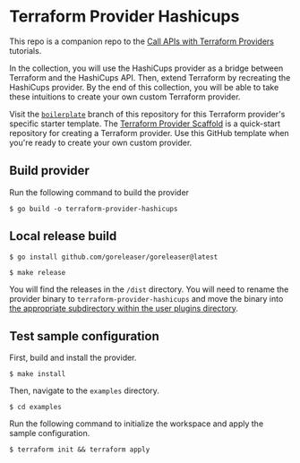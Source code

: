 # Terraform Provider Hashicups

This repo is a companion repo to the [Call APIs with Terraform Providers](https://developer.hashicorp.com/terraform/tutorials/providers) tutorials. 

In the collection, you will use the HashiCups provider as a bridge between Terraform and the HashiCups API. Then, extend Terraform by recreating the HashiCups provider. By the end of this collection, you will be able to take these intuitions to create your own custom Terraform provider. 

Visit the [`boilerplate`](https://github.com/hashicorp/terraform-provider-hashicups/tree/boilerplate) branch of this repository for this Terraform provider's specific starter template. The [Terraform Provider Scaffold](https://github.com/hashicorp/terraform-provider-scaffolding) is a quick-start repository for creating a Terraform provider. Use this GitHub template when you're ready to create your own custom provider.



## Build provider

Run the following command to build the provider

```shell
$ go build -o terraform-provider-hashicups
```

## Local release build

```shell
$ go install github.com/goreleaser/goreleaser@latest
```

```shell
$ make release
```

You will find the releases in the `/dist` directory. You will need to rename the provider binary to `terraform-provider-hashicups` and move the binary into [the appropriate subdirectory within the user plugins directory](https://learn.hashicorp.com/tutorials/terraform/provider-use?in=terraform/providers#install-hashicups-provider).
## Test sample configuration

First, build and install the provider.

```shell
$ make install
```

Then, navigate to the `examples` directory. 

```shell
$ cd examples
```

Run the following command to initialize the workspace and apply the sample configuration.

```shell
$ terraform init && terraform apply
```
